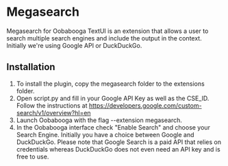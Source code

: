# Megasearch
Megasearch for Oobabooga TextUI is an extension that allows a user to search multiple search engines and include the output in the context.
Initially we're using Google API or DuckDuckGo. 

## Installation
1. To install the plugin, copy the megasearch folder to the extensions folder.
2. Open script.py and fill in your Google API Key as well as the CSE_ID.
Follow the instructions at https://developers.google.com/custom-search/v1/overview?hl=en
3. Launch Oobabooga with the flag --extension megasearch.
4. In the Oobabooga interface check "Enable Search" and choose your Search Engine. Initially you have a choice between Google and DuckDuckGo.
Please note that Google Search is a paid API that relies on credentials whereas DuckDuckGo does not even need an API key and is free to use.
